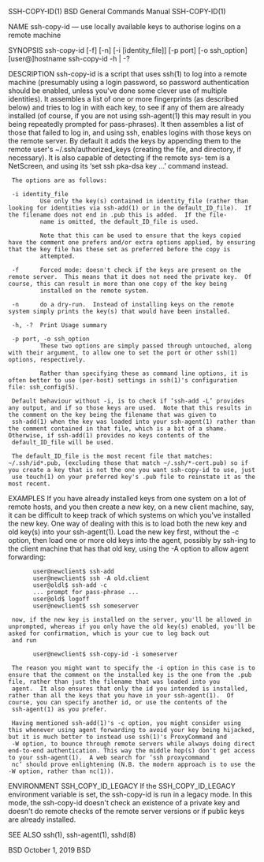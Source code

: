SSH-COPY-ID(1)                                                                           BSD General Commands Manual                                                                           SSH-COPY-ID(1)

NAME
     ssh-copy-id — use locally available keys to authorise logins on a remote machine

SYNOPSIS
     ssh-copy-id [-f] [-n] [-i [identity_file]] [-p port] [-o ssh_option] [user@]hostname
     ssh-copy-id -h | -?

DESCRIPTION
     ssh-copy-id is a script that uses ssh(1) to log into a remote machine (presumably using a login password, so password authentication should be enabled, unless you've done some clever use of multiple
     identities).  It assembles a list of one or more fingerprints (as described below) and tries to log in with each key, to see if any of them are already installed (of course, if you are not using
     ssh-agent(1) this may result in you being repeatedly prompted for pass-phrases).  It then assembles a list of those that failed to log in, and using ssh, enables logins with those keys on the remote
     server.  By default it adds the keys by appending them to the remote user's ~/.ssh/authorized_keys (creating the file, and directory, if necessary).  It is also capable of detecting if the remote sys‐
     tem is a NetScreen, and using its ‘set ssh pka-dsa key ...’ command instead.

     The options are as follows:

     -i identity_file
             Use only the key(s) contained in identity_file (rather than looking for identities via ssh-add(1) or in the default_ID_file).  If the filename does not end in .pub this is added.  If the file‐
             name is omitted, the default_ID_file is used.

             Note that this can be used to ensure that the keys copied have the comment one prefers and/or extra options applied, by ensuring that the key file has these set as preferred before the copy is
             attempted.

     -f      Forced mode: doesn't check if the keys are present on the remote server.  This means that it does not need the private key.  Of course, this can result in more than one copy of the key being
             installed on the remote system.

     -n      do a dry-run.  Instead of installing keys on the remote system simply prints the key(s) that would have been installed.

     -h, -?  Print Usage summary

     -p port, -o ssh_option
             These two options are simply passed through untouched, along with their argument, to allow one to set the port or other ssh(1) options, respectively.

             Rather than specifying these as command line options, it is often better to use (per-host) settings in ssh(1)'s configuration file: ssh_config(5).

     Default behaviour without -i, is to check if ‘ssh-add -L’ provides any output, and if so those keys are used.  Note that this results in the comment on the key being the filename that was given to
     ssh-add(1) when the key was loaded into your ssh-agent(1) rather than the comment contained in that file, which is a bit of a shame.  Otherwise, if ssh-add(1) provides no keys contents of the
     default_ID_file will be used.

     The default_ID_file is the most recent file that matches: ~/.ssh/id*.pub, (excluding those that match ~/.ssh/*-cert.pub) so if you create a key that is not the one you want ssh-copy-id to use, just
     use touch(1) on your preferred key's .pub file to reinstate it as the most recent.

EXAMPLES
     If you have already installed keys from one system on a lot of remote hosts, and you then create a new key, on a new client machine, say, it can be difficult to keep track of which systems on which
     you've installed the new key.  One way of dealing with this is to load both the new key and old key(s) into your ssh-agent(1).  Load the new key first, without the -c option, then load one or more old
     keys into the agent, possibly by ssh-ing to the client machine that has that old key, using the -A option to allow agent forwarding:

           user@newclient$ ssh-add
           user@newclient$ ssh -A old.client
           user@oldl$ ssh-add -c
           ... prompt for pass-phrase ...
           user@old$ logoff
           user@newclient$ ssh someserver

     now, if the new key is installed on the server, you'll be allowed in unprompted, whereas if you only have the old key(s) enabled, you'll be asked for confirmation, which is your cue to log back out
     and run

           user@newclient$ ssh-copy-id -i someserver

     The reason you might want to specify the -i option in this case is to ensure that the comment on the installed key is the one from the .pub file, rather than just the filename that was loaded into you
     agent.  It also ensures that only the id you intended is installed, rather than all the keys that you have in your ssh-agent(1).  Of course, you can specify another id, or use the contents of the
     ssh-agent(1) as you prefer.

     Having mentioned ssh-add(1)'s -c option, you might consider using this whenever using agent forwarding to avoid your key being hijacked, but it is much better to instead use ssh(1)'s ProxyCommand and
     -W option, to bounce through remote servers while always doing direct end-to-end authentication. This way the middle hop(s) don't get access to your ssh-agent(1).  A web search for ‘ssh proxycommand
     nc’ should prove enlightening (N.B. the modern approach is to use the -W option, rather than nc(1)).

ENVIRONMENT
     SSH_COPY_ID_LEGACY
             If the SSH_COPY_ID_LEGACY environment variable is set, the ssh-copy-id is run in a legacy mode. In this mode, the ssh-copy-id doesn't check an existence of a private key and doesn't do remote
             checks of the remote server versions or if public keys are already installed.

SEE ALSO
     ssh(1), ssh-agent(1), sshd(8)

BSD                                                                                            October 1, 2019                                                                                            BSD
